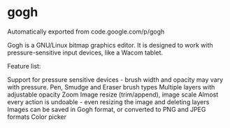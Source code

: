 # gogh
Automatically exported from code.google.com/p/gogh

Gogh is a GNU/Linux bitmap graphics editor. It is designed to work with pressure-sensitive input devices, like a Wacom tablet.

Feature list:

Support for pressure sensitive devices - brush width and opacity may vary with pressure.
Pen, Smudge and Eraser brush types
Multiple layers with adjustable opacity
Zoom
Image resize (trim/append), image scale
Almost every action is undoable - even resizing the image and deleting layers
Images can be saved in Gogh format, or converted to PNG and JPEG formats
Color picker
